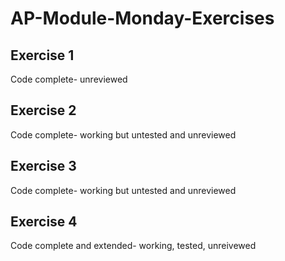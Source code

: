 # AP-Module-Monday-Exercises

## Exercise 1
Code complete- unreviewed

## Exercise 2
Code complete- working but untested and unreviewed

## Exercise 3
Code complete- working but untested and unreviewed

## Exercise 4
Code complete and extended- working, tested, unreivewed
